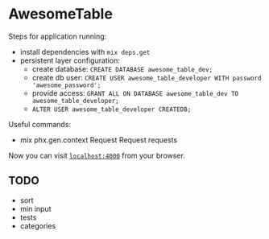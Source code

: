 # AwesomeTable

Steps for application running:
  * install dependencies with `mix deps.get`
  * persistent layer configuration:
    * create database: `CREATE DATABASE awesome_table_dev;`
    * create db user: `CREATE USER awesome_table_developer WITH password 'awesome_password';`
    * provide access: `GRANT ALL ON DATABASE awesome_table_dev TO awesome_table_developer;`
    * `ALTER USER awesome_table_developer CREATEDB;`

Useful commands:
  * mix phx.gen.context Request Request requests

Now you can visit [`localhost:4000`](http://localhost:4000) from your browser.

## TODO
  * sort
  * min input
  * tests
  * categories
